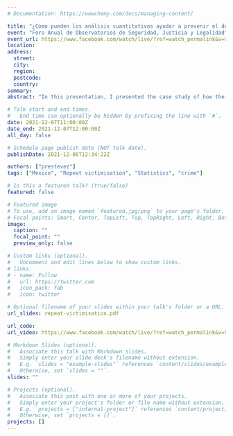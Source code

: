 ```yaml
---
# Documentation: https://wowchemy.com/docs/managing-content/

title: "¿Cómo pueden los análisis cuantitativos ayudar a prevenir el delito?"
event: "Foro Anual de Observatorios de Seguridad, Justicia y Legalidad"
event_url: https://www.facebook.com/watch/live/?ref=watch_permalink&v=977265709813238
location:
address:
  street:
  city:
  region:
  postcode:
  country:
summary:
abstract: "In this presentation, I presented the case study of how the analysis of repeat victimisation patterns can contribute to the design of better crime prevention strategies (in Spanish)."

# Talk start and end times.
#   End time can optionally be hidden by prefixing the line with `#`.
date: 2021-12-07T11:00:00Z
date_end: 2021-12-07T12:00:00Z
all_day: false

# Schedule page publish date (NOT talk date).
publishDate: 2021-12-06T12:34:22Z

authors: ["prestevez"]
tags: ["Mexico", "Repeat victimisation", "Statistics", "crime"]

# Is this a featured talk? (true/false)
featured: false

# Featured image
# To use, add an image named `featured.jpg/png` to your page's folder.
# Focal points: Smart, Center, TopLeft, Top, TopRight, Left, Right, BottomLeft, Bottom, BottomRight.
image:
  caption: ""
  focal_point: ""
  preview_only: false

# Custom links (optional).
#   Uncomment and edit lines below to show custom links.
# links:
# - name: Follow
#   url: https://twitter.com
#   icon_pack: fab
#   icon: twitter

# Optional filename of your slides within your talk's folder or a URL.
url_slides: repeat-victimisation.pdf

url_code:
url_video: https://www.facebook.com/watch/live/?ref=watch_permalink&v=977265709813238

# Markdown Slides (optional).
#   Associate this talk with Markdown slides.
#   Simply enter your slide deck's filename without extension.
#   E.g. `slides = "example-slides"` references `content/slides/example-slides.md`.
#   Otherwise, set `slides = ""`.
slides: ""

# Projects (optional).
#   Associate this post with one or more of your projects.
#   Simply enter your project's folder or file name without extension.
#   E.g. `projects = ["internal-project"]` references `content/project/deep-learning/index.md`.
#   Otherwise, set `projects = []`.
projects: []
---
```

